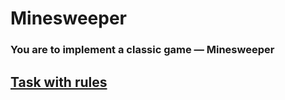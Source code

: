 # Minesweeper
### You are to implement a classic game — Minesweeper
## [Task with rules](https://github.com/rolling-scopes-school/tasks/blob/master/tasks/minesweeper/README.md)